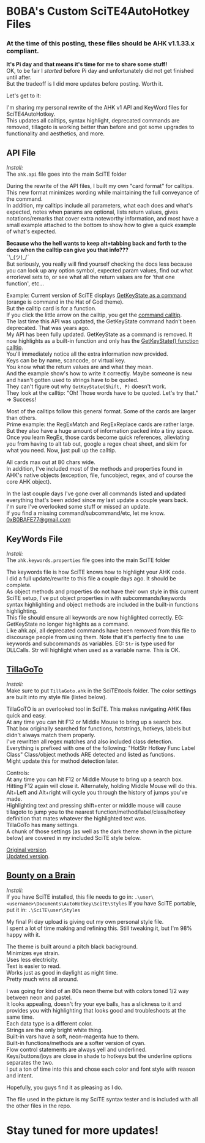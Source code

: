 
# **B0BA's Custom SciTE4AutoHotkey Files**

### At the time of this posting, these files should be AHK v1.1.33.x compliant.  

**It's Pi day and that means it's time for me to share some stuff!**  
OK, to be fair I *started* before Pi day and unfortunately did not get finished until after.  
But the tradeoff is I did more updates before posting. Worth it.  

Let's get to it:

I'm sharing my personal rewrite of the AHK v1 API and KeyWord files for SciTE4AutoHotkey.  
This updates all calltips, syntax highlight, deprecated commands are removed, tillagoto is working better than before and got some upgrades to functionality and aesthetics, and more.

## API File

*Install:*  
The `ahk.api` file goes into the main SciTE folder

During the rewrite of the API files, I built my own "card format" for calltips.  
This new format minimizes wording while maintaining the full conveyance of the command.  
In addition, my calltips include all parameters, what each does and what's expected, notes when params are optional, lists return values, gives notations/remarks that cover extra noteworthy information, and most have a small example attached to the bottom to show how to give a quick example of what's expected.   

**Because who the hell wants to keep alt+tabbing back and forth to the docs when the calltip can give you that info???**  
¯\\\_(ツ)\_/¯  
But seriously, you really will find yourself checking the docs less because you can look up any option symbol, expected param values, find out what errorlevel sets to, or see what all the return values are for 'that one function', etc...

Example: Current version of SciTE displays [GetKeyState as a command](https://i.imgur.com/aWgDNVf.png) (orange is command in the Hat of God theme).  
But the calltip card is for a function.  
If you click the little arrow on the calltip, you get the [command calltip](https://i.imgur.com/ujaLVd0.png).  
The last time this API was updated, the GetKeyState command hadn't been deprecated. That was years ago.  
My API has been fully updated. GetKeyState as a command is removed. It now highlights as a built-in function and only has the [GetKeyState() function calltip](https://i.imgur.com/hCafNOl.png).  
You'll immediately notice all the extra information now provided.  
Keys can be by name, scancode, or virtual key.  
You know what the return values are and what they mean.  
And the example show's how to write it correctly. Maybe someone is new and hasn't gotten used to strings have to be quoted.  
They can't figure out why `GetKeyState(Shift, P)` doesn't work.  
They look at the calltip: "Oh! Those words have to be quoted. Let's try that." => Success!  

Most of the calltips follow this general format. Some of the cards are larger than others.  
Prime example: the RegExMatch and RegExReplace cards are rather large. But they also have a huge amount of information packed into a tiny space.  
Once you learn RegEx, those cards become quick references, alleviating you from having to alt tab out, google a regex cheat sheet, and skim for what you need. Now, just pull  up the calltip.  

All cards max out at 80 chars wide.  
In addition, I've included most of the methods and properties found in AHK's native objects (exception, file, funcobject, regex, and of course the core AHK object).  

In the last couple days I've gone over all commands listed and updated everything that's been added since my last update a couple years back.  
I'm sure I've overlooked some stuff or missed an update.  
If you find a missing command/subcommand/etc, let me know.  
0xB0BAFE77@gmail.com  

## KeyWords File

*Install:*  
The `ahk.keywords.properties` file goes into the main SciTE folder

The keywords file is how SciTE knows how to highlight your AHK code.  
I did a full update/rewrite to this file a couple days ago. It should be complete.  
As object methods and properties do not have their own style in this current SciTE setup, I've put object properties in with subcommands/keywords syntax highlighting and object methods are included in the built-in functions highlighting.  
This file should ensure all keywords are now highlighted correctly. EG: GetKeyState no longer highlights as a command.  
Like ahk.api, all deprecated commands have been removed from this file to discourage people from using them. 
Note that it's perfectly fine to use keywords and subcommands as variables. EG: `Str` is type used for DLLCalls. Str will highlight when used as a variable name. This is OK.

## [TillaGoTo](https://i.imgur.com/MGm68Nu.png)
*Install:*  
Make sure to put `TillaGoto.ahk` in the SciTE\tools folder.
The color settings are built into my style file (listed below).

TillaGoTO is an overlooked tool in SciTE. This makes navigating AHK files quick and easy.  
At any time you can hit F12 or Middle Mouse to bring up a search box.  
That box originally searched for functions, hotstrings, hotkeys, labels but didn't always match them properly.  
I've rewritten all regex matches and also included class detection.  
Everything is prefixed with one of the following: "HotStr Hotkey Func Label Class" 
Class/object methods ARE detected and listed as functions.  
Might update this for method detection later.  

Controls:  
At any time you can hit F12 or Middle Mouse to bring up a search box.  
Hitting F12 again will close it. Alternately, holding Middle Mouse will do this.  
Alt+Left and Alt+right will cycle you through the history of jumps you've made.  
Highlighting text and pressing shift+enter or middle mouse will cause tillagoto to jump you to the nearest function/method/label/class/hotkey definition that mates whatever the highlighted text was.  
TillaGoTo has many settings.  
A chunk of those settings (as well as the dark theme shown in the picture below) are covered in my included SciTE style below.

[Original version](https://i.imgur.com/MMF3OJf.png).  
[Updated version](https://i.imgur.com/MGm68Nu.png).

## [Bounty on a Brain](https://i.imgur.com/1agWRh9.png)

*Install:*  
If you have SciTE installed, this file needs to go in: `.\user\<username>\Documents\AutoHotkey\SciTE\Styles`
If you have SciTE portable, put it in: `.\SciTE\user\Styles`

My final Pi day upload is giving out my own personal style file.  
I spent a lot of time making and refining this. Still tweaking it, but I'm 98% happy with it.  

The theme is built around a pitch black background.  
Minimizes eye strain.  
Uses less electricity.  
Text is easier to read.  
Works just as good in daylight as night time.  
Pretty much wins all around.  

I was going for kind of an 80s neon theme but with colors toned 1/2 way between neon and pastel.  
It looks appealing, doesn't fry your eye balls, has a slickness to it and provides you with highlighting that looks good and troubleshoots at the same time.  
Each data type is a different color.  
Strings are the only bright white thing.  
Built-in vars have a soft, neon-magenta hue to them.  
Built-in functions/methods are a softer version of cyan.  
Flow control statements are always yell and underlined.  
Keys/buttons/joys are close in shade to hotkeys but the underline options separates the two.  
I put a ton of time into this and chose each color and font style with reason and intent.  

Hopefully, you guys find it as pleasing as I do.

The file used in the picture is my SciTE syntax tester and is included with all the other files in the repo.    

# Stay tuned for more updates!
